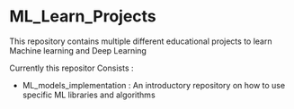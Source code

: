 # ML_Learn_Projects

This repository contains multiple different educational projects to learn Machine learning and Deep Learning

Currently this repositor Consists : 

- ML_models_implementation : An introductory repository on how to use specific ML libraries and algorithms
